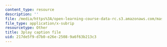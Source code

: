 ```yaml
---
content_type: resource
description: ''
file: /media/https%3A/open-learning-course-data-rc.s3.amazonaws.com/mas-s62-cryptocurrency-engineering-and-design-spring-2018/217de5f9d7b0e26e25089a6f63b213c3_zYzEmBlJ77s.srt
file_type: application/x-subrip
resourcetype: Other
title: 3play caption file
uid: 217de5f9-d7b0-e26e-2508-9a6f63b213c3
---
```

